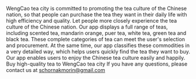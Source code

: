 WengCao tea city is committed to promoting the tea culture of the Chinese nation, so that people can purchase the tea they want in their daily life with high efficiency and quality. Let people more closely experience the tea culture of the Chinese nation.
    Our app displays a full range of teas, including scented tea, mandarin orange, puer tea, white tea, green tea and black tea. These complete categories of tea can meet the user's selection and procurement. At the same time, our app classifies these commodities in a very detailed way, which helps users quickly find the tea they want to buy. Our app enables users to enjoy the Chinese tea culture easily and happily.
    Buy high-quality tea to WengCao tea city
If you have any questions, please contact us at schornakmorin@gmail.com

